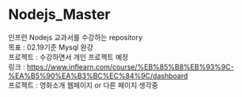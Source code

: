 # Nodejs_Master
인프런 Nodejs 교과서를 수강하는 repository<br>
목표 : 02.19기준 Mysql 완강<br>
프로젝트 : 수강하면서 개인 프로젝트 예정<br>
링크 : https://www.inflearn.com/course/%EB%85%B8%EB%93%9C-%EA%B5%90%EA%B3%BC%EC%84%9C/dashboard<br>
프로젝트 : 영화소개 웹페이지 or 다른 페이지 생각중<br>